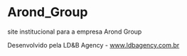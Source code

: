 # Arond_Group
site institucional para a empresa Arond Group



Desenvolvido pela LD&B Agency - www.ldbagency.com.br
